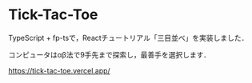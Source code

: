 # Tick-Tac-Toe

TypeScript + fp-tsで，Reactチュートリアル「三目並べ」を実装しました．

コンピュータはαβ法で9手先まで探索し，最善手を選択します．

https://tick-tac-toe.vercel.app/
